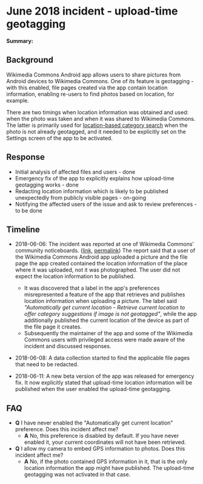 # June 2018 incident - upload-time geotagging

**Summary:** <!-- to be written -->

## Background

Wikimedia Commons Android app allows users to share pictures from Android devices to Wikimedia Commons. One of its feature is geotagging - with this enabled, file pages created via the app contain location information, enabling re-users to find photos based on location, for example.

There are two timings when location information was obtained and used: when the photo was taken and when it was shared to Wikimedia Commons.  The latter is primarily used for [location-based category search](https://github.com/commons-app/apps-android-commons/wiki/Location-based-category-search) when the photo is not already geotagged, and it needed to be explicitly set on the Settings screen of the app to be activated.

## Response

* Initial analysis of affected files and users - done
* Emergency fix of the app to explicitly explains how upload-time geotagging works - done
* Redacting location information which is likely to be published unexpectedly from publicly visible pages - on-going
* Notifying the affected users of the issue and ask to review preferences - to be done

## Timeline

* 2018-06-06: The incident was reported at one of Wikimedia Commons' community noticeboards. ([link](https://commons.wikimedia.org/wiki/Commons:Village_pump#Warning!_Mobile_uploads_are_getting_the_wrong_location!), [permalink](https://commons.wikimedia.org/w/index.php?title=Commons:Village_pump&oldid=305139407#Warning!_Mobile_uploads_are_getting_the_wrong_location!)) The report said that a user of the Wikimedia Commons Android app uploaded a picture and the file page the app created contained the location information of the place where it was uploaded, not it was photographed. The user did not expect the location information to be published.

  * It was discovered that a label in the app's preferences misrepresented a feature of the app that retrieves and publishes location information when uploading a picture. The label said _"Automatically get current location - Retrieve current location to offer category suggestions if image is not geotagged"_, while the app additionally published the current location of the device as part of the file page it creates.
  * Subsequently the maintainer of the app and some of the Wikimedia Commons users with privileged access were made aware of the incident and discussed responses.

* 2018-06-08: A data collection started to find the applicable file pages that need to be redacted.
* 2018-06-11: A new beta version of the app was released for emergency fix. It now explicitly stated that upload-time location information will be published when the user enabled the upload-time geotagging.

## FAQ

* **Q** I have never enabled the "Automatically get current location" preference. Does this incident affect me?
  * **A** No, this preference is disabled by default. If you have never enabled it, your current coordinates will not have been retrieved.
* **Q** I allow my camera to embed GPS information to photos. Does this incident affect me?
  * **A** No, if the photo contained GPS information in it, that is the only location information the app might have published. The upload-time geotagging was not activated in that case.